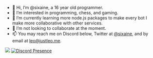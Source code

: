- 👋 Hi, I’m @sixaine, a 16 year old programmer.
- 👀 I’m interested in programming, chess, and gaming.
- 🌱 I’m currently learning more node.js packages to make every bot I make more collaborative with other services.
- 💞️ I’m not looking to collaborate at the moment.
- 📫 You may reach me on Discord below, Twitter at [@sixaine](https://twitter.com/sixaine), and by email at leo@justleo.me.

![](https://github-profile-summary-cards.vercel.app/api/cards/profile-details?username=sixaine&theme=solarized_dark)
[![Discord Presence](https://lanyard.cnrad.dev/api/846480086949036032?idleMessage=quit%20snooping%20at%20my%20status%20lol&theme=dark&bg=3b0201&borderRadius=20px&hideStatus=true)](https://discord.com/users/815784038316113922)
